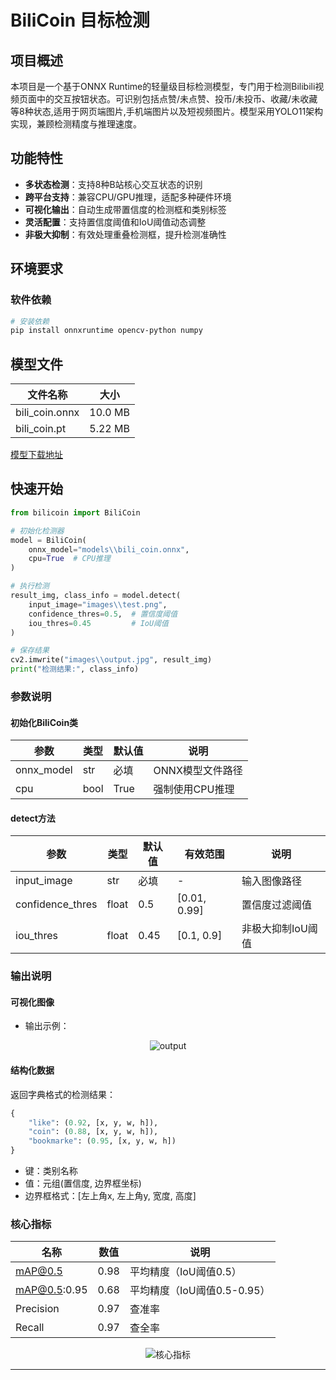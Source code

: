 # BiliCoin 目标检测

## 项目概述

本项目是一个基于ONNX Runtime的轻量级目标检测模型，专门用于检测Bilibili视频页面中的交互按钮状态。可识别包括点赞/未点赞、投币/未投币、收藏/未收藏等8种状态,适用于网页端图片,手机端图片以及短视频图片。模型采用YOLO11架构实现，兼顾检测精度与推理速度。

## 功能特性

- **多状态检测**：支持8种B站核心交互状态的识别
- **跨平台支持**：兼容CPU/GPU推理，适配多种硬件环境
- **可视化输出**：自动生成带置信度的检测框和类别标签
- **灵活配置**：支持置信度阈值和IoU阈值动态调整
- **非极大抑制**：有效处理重叠检测框，提升检测准确性

## 环境要求


### 软件依赖

```bash
# 安装依赖
pip install onnxruntime opencv-python numpy
```

## 模型文件

| 文件名称          | 大小    | 
|------------------|---------|
| bili_coin.onnx   | 10.0 MB | 
| bili_coin.pt     | 5.22 MB | 


[模型下载地址](https://github.com/danel-phang/BiliCoin/releases/tag/models)


## 快速开始

```python
from bilicoin import BiliCoin

# 初始化检测器
model = BiliCoin(
    onnx_model="models\\bili_coin.onnx",
    cpu=True  # CPU推理
)

# 执行检测
result_img, class_info = model.detect(
    input_image="images\\test.png",
    confidence_thres=0.5,  # 置信度阈值
    iou_thres=0.45         # IoU阈值
)

# 保存结果
cv2.imwrite("images\\output.jpg", result_img)
print("检测结果:", class_info)
```

### 参数说明

#### 初始化BiliCoin类
| 参数        | 类型   | 默认值 | 说明                          |
|-------------|--------|--------|-------------------------------|
| onnx_model  | str    | 必填   | ONNX模型文件路径              |
| cpu         | bool   | True   | 强制使用CPU推理               |

#### detect方法
| 参数             | 类型   | 默认值 | 有效范围    | 说明                     |
|------------------|--------|--------|-------------|--------------------------|
| input_image      | str    | 必填   | -           | 输入图像路径             |
| confidence_thres | float  | 0.5    | [0.01, 0.99]| 置信度过滤阈值           |
| iou_thres        | float  | 0.45   | [0.1, 0.9]  | 非极大抑制IoU阈值        |

### 输出说明

#### 可视化图像
- 输出示例：

<p align="center">
  <img src="https://tvax3.sinaimg.cn/large/008A9mE2gy1hy9v7596loj31fn0t07ag.jpg" alt="output">
</p>

#### 结构化数据
返回字典格式的检测结果：
```python
{
    "like": (0.92, [x, y, w, h]),
    "coin": (0.88, [x, y, w, h]),
    "bookmarke": (0.95, [x, y, w, h])
}
```
- 键：类别名称
- 值：元组(置信度, 边界框坐标)
- 边界框格式：[左上角x, 左上角y, 宽度, 高度]

### 核心指标

| 名称       | 数值    | 说明                          |
|----------------|---------|-------------------------------|
| mAP@0.5        | 0.98   | 平均精度（IoU阈值0.5）        |
| mAP@0.5:0.95   | 0.68   | 平均精度（IoU阈值0.5-0.95）   |
| Precision      | 0.97   | 查准率                        |
| Recall         | 0.97   | 查全率                        |

<p align="center">
  <img src="https://tvax1.sinaimg.cn/large/008A9mE2gy1hy9v6rgw5tj31uo0xcqlt.jpg" alt="核心指标">
</p>

---
